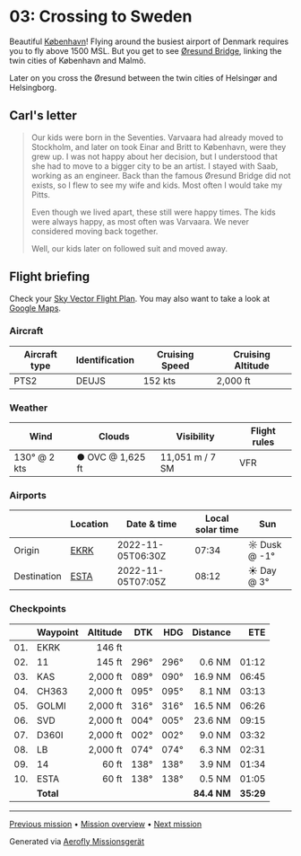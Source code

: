 # 03: Crossing to Sweden

Beautiful [København](https://en.wikipedia.org/wiki/Copenhagen)! Flying around the busiest airport of Denmark requires you to fly above 1500 MSL. But you get to see [Øresund Bridge](https://en.wikipedia.org/wiki/%C3%98resund_Bridge), linking the twin cities of København and Malmö.

Later on you cross the Øresund between the twin cities of Helsingør and Helsingborg.

## Carl's letter

> Our kids were born in the Seventies. Varvaara had already moved to Stockholm, and later on took Einar and Britt to København, were they grew up. I was not happy about her decision, but I understood that she had to move to a bigger city to be an artist. I stayed with Saab, working as an engineer. Back than the famous Øresund Bridge did not exists, so I flew to see my wife and kids. Most often I would take my Pitts.
>
> Even though we lived apart, these still were happy times. The kids were always happy, as most often was Varvaara. We never considered moving back together.
>
> Well, our kids later on followed suit and moved away.

## Flight briefing

Check your [Sky Vector Flight Plan](https://skyvector.com/?ll=55.591431052724666,12.13465714659188&chart=301&zoom=3&fpl=N0152A050%20EKRK%205535N01237E%205535N01251E%205547N01231E%205610N01234E%205619N01235E%205621N01246E%20ESTA). You may also want to take a look at [Google Maps](https://www.google.com/maps/@?api=1&map_action=map&center=55.591431052724666,12.13465714659188&zoom=12&basemap=terrain).

### Aircraft

| Aircraft type | Identification | Cruising Speed | Cruising Altitude |
| ------------- | -------------- | -------------- | ----------------- |
| PTS2          | DEUJS          | 152 kts        | 2,000 ft          |

### Weather

| Wind         | Clouds           | Visibility      | Flight rules |
| ------------ | ---------------- | --------------- | ------------ |
| 130° @ 2 kts | ● OVC @ 1,625 ft | 11,051 m / 7 SM | VFR          |

### Airports

|             | Location                                   | Date & time       | Local solar time | Sun          |
| ----------- | ------------------------------------------ | ----------------- | ---------------- | ------------ |
| Origin      | [EKRK](https://skyvector.com/airport/EKRK) | 2022-11-05T06:30Z | 07:34            | ☼ Dusk @ -1° |
| Destination | [ESTA](https://skyvector.com/airport/ESTA) | 2022-11-05T07:05Z | 08:12            | ☀ Day @ 3°   |

### Checkpoints

|     | Waypoint  | Altitude |  DTK |  HDG |    Distance |       ETE |
| :-: | --------- | -------: | ---: | ---: | ----------: | --------: |
| 01. | EKRK      |   146 ft |      |      |             |           |
| 02. | 11        |   145 ft | 296° | 296° |      0.6 NM |     01:12 |
| 03. | KAS       | 2,000 ft | 089° | 090° |     16.9 NM |     06:45 |
| 04. | CH363     | 2,000 ft | 095° | 095° |      8.1 NM |     03:13 |
| 05. | GOLMI     | 2,000 ft | 316° | 316° |     16.5 NM |     06:26 |
| 06. | SVD       | 2,000 ft | 004° | 005° |     23.6 NM |     09:15 |
| 07. | D360I     | 2,000 ft | 002° | 002° |      9.0 NM |     03:32 |
| 08. | LB        | 2,000 ft | 074° | 074° |      6.3 NM |     02:31 |
| 09. | 14        |    60 ft | 138° | 138° |      3.9 NM |     01:34 |
| 10. | ESTA      |    60 ft | 138° | 138° |      0.5 NM |     01:05 |
|     | **Total** |          |      |      | **84.4 NM** | **35:29** |

---

[Previous mission](./02_bridge_to_koebenhavn.md) • [Mission overview](./README.md) • [Next mission](./04_letters_to_america.md)

Generated via [Aerofly Missionsgerät](https://github.com/fboes/aerofly-missions)
